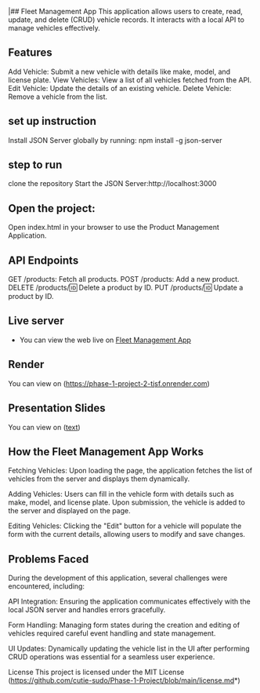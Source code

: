 |## Fleet Management App
This application allows users to create, read, update, and delete (CRUD) vehicle records. It interacts with a local API to manage vehicles effectively.

## Features
Add Vehicle: Submit a new vehicle with details like make, model, and license plate.
View Vehicles: View a list of all vehicles fetched from the API.
Edit Vehicle: Update the details of an existing vehicle.
Delete Vehicle: Remove a vehicle from the list.

## set up instruction
Install JSON Server globally by running:
npm install -g json-server
## step  to run
clone the repository 
Start the JSON Server:http://localhost:3000
## Open the project:
 Open index.html in your browser to use the Product Management Application.
 ## API Endpoints
GET /products: Fetch all products.
POST /products: Add a new product.
DELETE /products/:id: Delete a product by ID.
PUT /products/:id: Update a product by ID.

## Live server
* You can view the web live on [Fleet Management App](https://cutie-sudo.github.io/Phase-1-Project/)

## Render
You can view on (https://phase-1-project-2-tjsf.onrender.com)

## Presentation Slides
You can view on ([text](<../../Downloads/FLEET MANAGEMENT APP.pptx>))


## How the Fleet Management App Works
Fetching Vehicles: Upon loading the page, the application fetches the list of vehicles from the server and displays them dynamically.

Adding Vehicles: Users can fill in the vehicle form with details such as make, model, and license plate. Upon submission, the vehicle is added to the server and displayed on the page.

Editing Vehicles: Clicking the "Edit" button for a vehicle will populate the form with the current details, allowing users to modify and save changes.

## Problems Faced
During the development of this application, several challenges were encountered, including:

API Integration: Ensuring the application communicates effectively with the local JSON server and handles errors gracefully.

Form Handling: Managing form states during the creation and editing of vehicles required careful event handling and state management.

UI Updates: Dynamically updating the vehicle list in the UI after performing CRUD operations was essential for a seamless user experience.

License
This project is licensed under the MIT License (https://github.com/cutie-sudo/Phase-1-Project/blob/main/license.md*)






